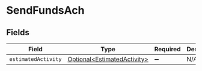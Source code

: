 # SendFundsAch


## Fields

| Field                                                                        | Type                                                                         | Required                                                                     | Description                                                                  |
| ---------------------------------------------------------------------------- | ---------------------------------------------------------------------------- | ---------------------------------------------------------------------------- | ---------------------------------------------------------------------------- |
| `estimatedActivity`                                                          | [Optional\<EstimatedActivity>](../../models/components/EstimatedActivity.md) | :heavy_minus_sign:                                                           | N/A                                                                          |